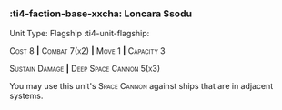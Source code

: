 ### :ti4-faction-base-xxcha: **Loncara Ssodu**

Unit Type: Flagship :ti4-unit-flagship:

<span style="font-variant:small-caps;">Cost 8</span> __|__ <span style="font-variant:small-caps;">Combat 7(x2)</span> __|__ <span style="font-variant:small-caps;">Move 1</span> __|__ <span style="font-variant:small-caps;">Capacity 3</span>

<span style="font-variant:small-caps;">Sustain Damage</span> __|__ <span style="font-variant:small-caps;">Deep Space Cannon 5(x3)</span>

You may use this unit's <span style="font-variant:small-caps;">Space Cannon</span> against ships that are in adjacent systems.
